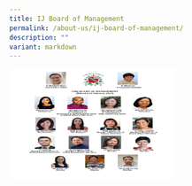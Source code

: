 ```yaml
---
title: IJ Board of Management
permalink: /about-us/ij-board-of-management/
description: ""
variant: markdown
---
```

<p></p>
<p></p>
<div class="isomer-image-wrapper">
   <img style="width: 300px; height: 200px;" height="200" width="300" alt="" src="/images/board_members_page_0001.jpg">
</div>

<p></p>